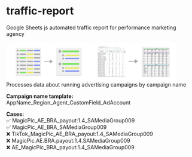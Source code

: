 # traffic-report
Google Sheets js automated traffic report for performance marketing agency
<br>

<img src="./readme-slides/concept.png" style="width: 45%;"><img src="./readme-slides/description.png" style="width: 45%;"><br>
Processes data about running advertising campaigns by campaign name


<b>Campaign name tamplate:</b>
AppName_Region_Agent_CustomField_AdAccount

<b>Cases:</b>
<br>
✅ MagicPic_AE_BRA_payout:1.4_SAMediaGroup009 <br>
✅ MagicPic_AE_BRA_SAMediaGroup009 <br>
❌ TikTok_MagicPic_AE_BRA_payout:1.4_SAMediaGroup009 <br>
❌ MagicPic.AE.BRA.payout:1.4.SAMediaGroup009 <br>
❌ AE_MagicPic_BRA_payout:1.4_SAMediaGroup009 <br>
